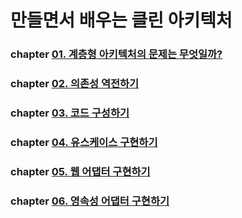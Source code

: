 # 만들면서 배우는 클린 아키텍처

### chapter [01. 계층형 아키텍처의 문제는 무엇일까?](https://kimdonghyungsoo.tistory.com/10 "chapter01")
### chapter [02. 의존성 역전하기](https://kimdonghyungsoo.tistory.com/11 "chapter02")
### chapter [03. 코드 구성하기](https://kimdonghyungsoo.tistory.com/12 "chapter03")
### chapter [04. 유스케이스 구현하기](https://kimdonghyungsoo.tistory.com/13 "chapter04")
### chapter [05. 웹 어댑터 구현하기](https://kimdonghyungsoo.tistory.com/14 "chapter05")
### chapter [06. 영속성 어댑터 구현하기](https://kimdonghyungsoo.tistory.com/14 "chapter06")
